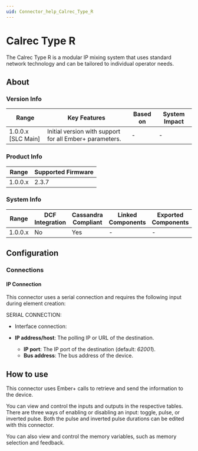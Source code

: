 ```yaml
---
uid: Connector_help_Calrec_Type_R
---
```


# Calrec Type R

The Calrec Type R is a modular IP mixing system that uses standard network technology and can be tailored to individual operator needs.

## About

### Version Info

| **Range**            | **Key Features**                                        | **Based on** | **System Impact** |
|----------------------|---------------------------------------------------------|--------------|-------------------|
| 1.0.0.x \[SLC Main\] | Initial version with support for all Ember+ parameters. | \-           | \-                |

### Product Info

| **Range** | **Supported Firmware** |
|-----------|------------------------|
| 1.0.0.x   | 2.3.7                  |

### System Info

| **Range** | **DCF Integration** | **Cassandra Compliant** | **Linked Components** | **Exported Components** |
|-----------|---------------------|-------------------------|-----------------------|-------------------------|
| 1.0.0.x   | No                  | Yes                     | \-                    | \-                      |

## Configuration

### Connections

#### IP Connection

This connector uses a serial connection and requires the following input during element creation:

SERIAL CONNECTION:

- Interface connection:

- **IP address/host**: The polling IP or URL of the destination.
  - **IP port**: The IP port of the destination (default: *62001*).
  - **Bus address**: The bus address of the device.

## How to use

This connector uses Ember+ calls to retrieve and send the information to the device.

You can view and control the inputs and outputs in the respective tables. There are three ways of enabling or disabling an input: toggle, pulse, or inverted pulse. Both the pulse and inverted pulse durations can be edited with this connector.

You can also view and control the memory variables, such as memory selection and feedback.
